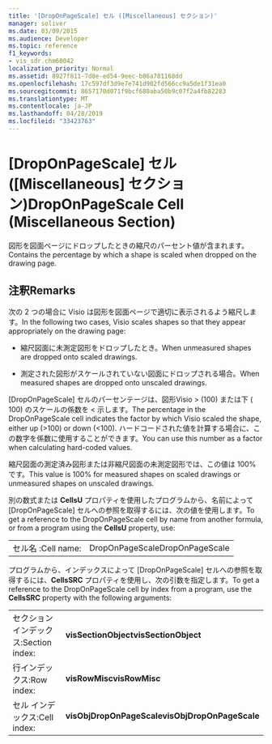 ```yaml
---
title: '[DropOnPageScale] セル ([Miscellaneous] セクション)'
manager: soliver
ms.date: 03/09/2015
ms.audience: Developer
ms.topic: reference
f1_keywords:
- vis_sdr.chm60042
localization_priority: Normal
ms.assetid: 8927f811-7d8e-ed54-9eec-b86a781168dd
ms.openlocfilehash: 17c597df3d9e7e741d902fd566cc9a5de1f31ea0
ms.sourcegitcommit: 8657170d071f9bcf680aba50b9c07f2a4fb82283
ms.translationtype: MT
ms.contentlocale: ja-JP
ms.lasthandoff: 04/28/2019
ms.locfileid: "33423763"
---
```

# <a name="droponpagescale-cell-miscellaneous-section"></a><span data-ttu-id="6a372-102">[DropOnPageScale] セル ([Miscellaneous] セクション)</span><span class="sxs-lookup"><span data-stu-id="6a372-102">DropOnPageScale Cell (Miscellaneous Section)</span></span>

<span data-ttu-id="6a372-103">図形を図面ページにドロップしたときの縮尺のパーセント値が含まれます。</span><span class="sxs-lookup"><span data-stu-id="6a372-103">Contains the percentage by which a shape is scaled when dropped on the drawing page.</span></span>
  
## <a name="remarks"></a><span data-ttu-id="6a372-104">注釈</span><span class="sxs-lookup"><span data-stu-id="6a372-104">Remarks</span></span>

<span data-ttu-id="6a372-105">次の 2 つの場合に Visio は図形を図面ページで適切に表示されるよう縮尺します。</span><span class="sxs-lookup"><span data-stu-id="6a372-105">In the following two cases, Visio scales shapes so that they appear appropriately on the drawing page:</span></span>
  
- <span data-ttu-id="6a372-106">縮尺図面に未測定図形をドロップしたとき。</span><span class="sxs-lookup"><span data-stu-id="6a372-106">When unmeasured shapes are dropped onto scaled drawings.</span></span>
    
- <span data-ttu-id="6a372-107">測定された図形がスケールされていない図面にドロップされる場合。</span><span class="sxs-lookup"><span data-stu-id="6a372-107">When measured shapes are dropped onto unscaled drawings.</span></span>
    
<span data-ttu-id="6a372-108">[DropOnPageScale] セルのパーセンテージは、図形Visio \> (100) または下 ( 100) のスケールの係数を \< 示します。</span><span class="sxs-lookup"><span data-stu-id="6a372-108">The percentage in the DropOnPageScale cell indicates the factor by which Visio scaled the shape, either up (\>100) or down (\<100).</span></span> <span data-ttu-id="6a372-109">ハードコードされた値を計算する場合に、この数字を係数に使用することができます。</span><span class="sxs-lookup"><span data-stu-id="6a372-109">You can use this number as a factor when calculating hard-coded values.</span></span> 
  
<span data-ttu-id="6a372-110">縮尺図面の測定済み図形または非縮尺図面の未測定図形では、この値は 100% です。</span><span class="sxs-lookup"><span data-stu-id="6a372-110">This value is 100% for measured shapes on scaled drawings or unmeasured shapes on unscaled drawings.</span></span> 
  
<span data-ttu-id="6a372-111">別の数式または **CellsU** プロパティを使用したプログラムから、名前によって [DropOnPageScale] セルへの参照を取得するには、次の値を使用します。</span><span class="sxs-lookup"><span data-stu-id="6a372-111">To get a reference to the DropOnPageScale cell by name from another formula, or from a program using the **CellsU** property, use:</span></span> 
  
|||
|:-----|:-----|
| <span data-ttu-id="6a372-112">セル名 :</span><span class="sxs-lookup"><span data-stu-id="6a372-112">Cell name:</span></span>  <br/> | <span data-ttu-id="6a372-113">DropOnPageScale</span><span class="sxs-lookup"><span data-stu-id="6a372-113">DropOnPageScale</span></span>  <br/> |
   
<span data-ttu-id="6a372-114">プログラムから、インデックスによって [DropOnPageScale] セルへの参照を取得するには、**CellsSRC** プロパティを使用し、次の引数を指定します。</span><span class="sxs-lookup"><span data-stu-id="6a372-114">To get a reference to the DropOnPageScale cell by index from a program, use the **CellsSRC** property with the following arguments:</span></span> 
  
|||
|:-----|:-----|
| <span data-ttu-id="6a372-115">セクション インデックス:</span><span class="sxs-lookup"><span data-stu-id="6a372-115">Section index:</span></span>  <br/> |<span data-ttu-id="6a372-116">**visSectionObject**</span><span class="sxs-lookup"><span data-stu-id="6a372-116">**visSectionObject**</span></span> <br/> |
| <span data-ttu-id="6a372-117">行インデックス:</span><span class="sxs-lookup"><span data-stu-id="6a372-117">Row index:</span></span>  <br/> |<span data-ttu-id="6a372-118">**visRowMisc**</span><span class="sxs-lookup"><span data-stu-id="6a372-118">**visRowMisc**</span></span> <br/> |
| <span data-ttu-id="6a372-119">セル インデックス:</span><span class="sxs-lookup"><span data-stu-id="6a372-119">Cell index:</span></span>  <br/> |<span data-ttu-id="6a372-120">**visObjDropOnPageScale**</span><span class="sxs-lookup"><span data-stu-id="6a372-120">**visObjDropOnPageScale**</span></span> <br/> |
   

